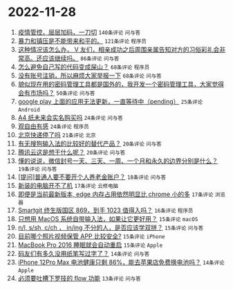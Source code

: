 # 2022-11-28

1. [疫情管控，层层加码，一刀切](https://www.v2ex.com/t/898448) `140条评论` `问与答`
1. [暴力和镇压是不能带来和平的。](https://www.v2ex.com/t/898476) `121条评论` `程序员`
1. [这种情况该怎么办， V 友们，相亲成功之后周围亲属告知对方的习俗彩礼会非常高。还应该继续吗。](https://www.v2ex.com/t/898395) `86条评论` `问与答`
1. [怎么避免自己写的代码变成屎山？](https://www.v2ex.com/t/898413) `68条评论` `程序员`
1. [没有账号注销，所以麻烦大家举报一下](https://www.v2ex.com/t/898411) `68条评论` `问与答`
1. [貌似现在用的密码管理工具都是国外的，我开发一个密码管理工具，大家觉得会有市场吗？](https://www.v2ex.com/t/898418) `50条评论` `问与答`
1. [google play 上面的应用无法更新，一直等待中（pending）](https://www.v2ex.com/t/898414) `25条评论` `Android`
1. [A4 纸未来会实名购买吗](https://www.v2ex.com/t/898477) `24条评论` `问与答`
1. [观自由有感](https://www.v2ex.com/t/898485) `24条评论` `程序员`
1. [北京快递停了吗](https://www.v2ex.com/t/898404) `21条评论` `北京`
1. [有无搜狗输入法的比较好的替代产品？](https://www.v2ex.com/t/898444) `20条评论` `问与答`
1. [腾讯云这是想干什么呢？](https://www.v2ex.com/t/898394) `20条评论` `问与答`
1. [懂的说说，微信封号一天、三天、一周、一个月和永久的边界分别是什么？](https://www.v2ex.com/t/898420) `19条评论` `问与答`
1. [[提问]普通人要不要开个人养老金账户？](https://www.v2ex.com/t/898451) `18条评论` `问与答`
1. [新装的电脑开不了机](https://www.v2ex.com/t/898416) `17条评论` `云修电脑`
1. [即便是当前最新版本, edge 内存占用依然明显比 chrome 小的多](https://www.v2ex.com/t/898402) `17条评论` `浏览器`
1. [Smartgit 终生版国区 869，到手 1023 值得入吗？](https://www.v2ex.com/t/898423) `16条评论` `程序员`
1. [只想用 MacOS 系统自带输入法，如果让它更好用？](https://www.v2ex.com/t/898435) `15条评论` `macOS`
1. [n/l, s/sh, c/ch ， in/ing 不分的人，是否应该学双拼？](https://www.v2ex.com/t/898425) `15条评论` `问与答`
1. [目前哪个照片视频保管 APP 比较安全?](https://www.v2ex.com/t/898406) `15条评论` `iPhone`
1. [MacBook Pro 2016 睡眠就会自动重启](https://www.v2ex.com/t/898389) `15条评论` `Apple`
1. [码友们有多久没用纸笔写过字了？](https://www.v2ex.com/t/898461) `14条评论` `问与答`
1. [iPhone 12Pro Max 电池健康只剩 86%，能去苹果店免费换电池吗？](https://www.v2ex.com/t/898459) `14条评论` `Apple`
1. [必须要吐槽下罗技的 flow 功能](https://www.v2ex.com/t/898472) `13条评论` `问与答`
